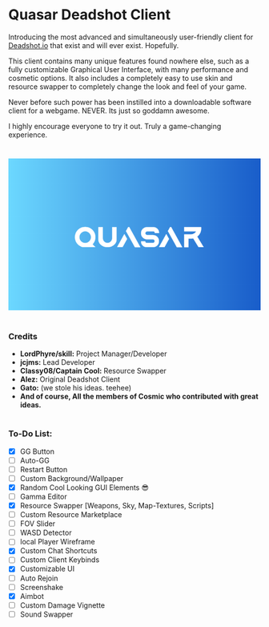 # Quasar Deadshot Client

Introducing the most advanced and simultaneously user-friendly client for [Deadshot.io](https://deadshot.io/) that exist and will ever exist. Hopefully.

This client contains many unique features found nowhere else, such as a fully customizable Graphical User Interface, with many performance and cosmetic options. It also includes a completely easy to use skin and resource swapper to completely change the look and feel of your game. 

Never before such power has been instilled into a downloadable software client for a webgame. NEVER. Its just so goddamn awesome.

I highly encourage everyone to try it out. Truly a game-changing experience.
 
# 
![Splash Screen Logo](splash.png)
#

### Credits

* **LordPhyre/skill:** Project Manager/Developer
* **jcjms:** Lead Developer
* **Classy08/Captain Cool:** Resource Swapper
* **Alez:** Original Deadshot Client
* **Gato:** (we stole his ideas. teehee)
* **And of course, All the members of Cosmic who contributed with great ideas.**

#

### To-Do List:
- [x] GG Button
- [ ] Auto-GG
- [ ] Restart Button
- [ ] Custom Background/Wallpaper
- [x] Random Cool Looking GUI Elements 😎
- [ ] Gamma Editor
- [x] Resource Swapper [Weapons, Sky, Map-Textures, Scripts]
- [ ] Custom Resource Marketplace
- [ ] FOV Slider
- [ ] WASD Detector
- [ ] local Player Wireframe
- [x] Custom Chat Shortcuts
- [ ] Custom Client Keybinds
- [x] Customizable UI
- [ ] Auto Rejoin
- [ ] Screenshake
- [x] Aimbot
- [ ] Custom Damage Vignette
- [ ] Sound Swapper